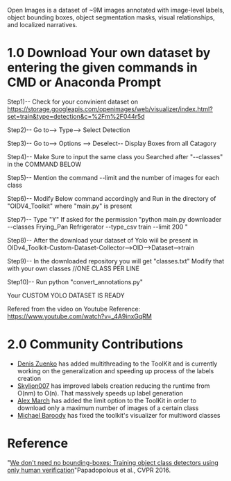 Open Images is a dataset of ~9M images annotated with image-level labels, object bounding boxes, object segmentation masks, visual relationships, and localized narratives. 
# 1.0 Download Your own dataset by entering the given commands in CMD or Anaconda Prompt

Step1)-- Check for your convinient dataset on https://storage.googleapis.com/openimages/web/visualizer/index.html?set=train&type=detection&c=%2Fm%2F044r5d

Step2)-- Go to--> Type--> Select Detection

Step3)-- Go to--> Options --> Deselect-- Display Boxes from all Catagory

Step4)-- Make Sure to input the same class you Searched after "--classes" in the COMMAND BELOW

Step5)-- Mention the command --limit and the number of images for each class

Step6)-- Modify Below command accordingly and Run in the directory of "OIDV4_Toolkit" where "main.py" is present

Step7)-- Type "Y" If asked for the permission "python main.py downloader --classes Frying_Pan Refrigerator --type_csv train --limit 200 "

Step8)-- After the download your dataset of Yolo wiil be present in OIDv4_Toolkit-Custom-Dataset-Collector-->OID-->Dataset-->train

Step9)-- In the downloaded repository you will get "classes.txt" Modify that with your own classes //ONE CLASS PER LINE

Step10)-- Run python "convert_annotations.py"

Your CUSTOM YOLO DATASET IS READY

Refered from the video on Youtube Reference: https://www.youtube.com/watch?v=_4A9inxGqRM
# 2.0 Community Contributions
- [Denis Zuenko](https://github.com/zuenko) has added multithreading to the ToolKit and is currently working on the generalization and speeding up process of the labels creation
- [Skylion007](https://github.com/Skylion007) has improved labels creation reducing the runtime from O(nm) to O(n). That massively speeds up label generation
- [Alex March](https://github.com/hosaka) has added the limit option to the ToolKit in order to download only a maximum number of images of a certain class
- [Michael Baroody](https://github.com/mbaroody) has fixed the toolkit's visualizer for multiword classes



# Reference
"[We don't need no bounding-boxes: Training object class detectors using only human verification](https://arxiv.org/abs/1602.08405)"Papadopolous et al., CVPR 2016.
